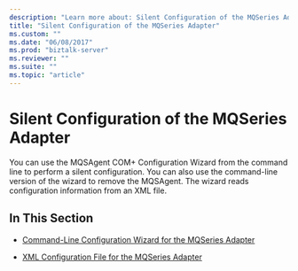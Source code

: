 ```yaml
---
description: "Learn more about: Silent Configuration of the MQSeries Adapter"
title: "Silent Configuration of the MQSeries Adapter"
ms.custom: ""
ms.date: "06/08/2017"
ms.prod: "biztalk-server"
ms.reviewer: ""
ms.suite: ""
ms.topic: "article"
---
```

# Silent Configuration of the MQSeries Adapter
You can use the MQSAgent COM+ Configuration Wizard from the command line to perform a silent configuration. You can also use the command-line version of the wizard to remove the MQSAgent. The wizard reads configuration information from an XML file.  
  
## In This Section  
  
-   [Command-Line Configuration Wizard for the MQSeries Adapter](../core/command-line-configuration-wizard-for-the-mqseries-adapter.md)  
  
-   [XML Configuration File for the MQSeries Adapter](../core/xml-configuration-file-for-the-mqseries-adapter.md)
